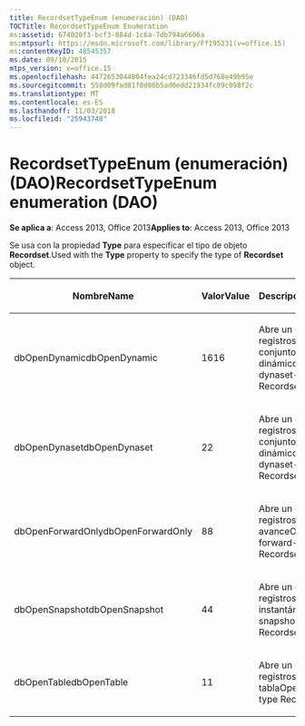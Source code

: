 ```yaml
---
title: RecordsetTypeEnum (enumeración) (DAO)
TOCTitle: RecordsetTypeEnum Enumeration
ms:assetid: 674020f3-bcf3-884d-1c6a-7db794a6606a
ms:mtpsurl: https://msdn.microsoft.com/library/Ff195231(v=office.15)
ms:contentKeyID: 48545357
ms.date: 09/18/2015
mtps_version: v=office.15
ms.openlocfilehash: 4472653044804fea24cd723346fd5d768e49b95e
ms.sourcegitcommit: 558d09fad81f8d80b5ad0edd21934fc09c098f2c
ms.translationtype: MT
ms.contentlocale: es-ES
ms.lasthandoff: 11/03/2018
ms.locfileid: "25943748"
---
```

# <a name="recordsettypeenum-enumeration-dao"></a><span data-ttu-id="675f9-102">RecordsetTypeEnum (enumeración) (DAO)</span><span class="sxs-lookup"><span data-stu-id="675f9-102">RecordsetTypeEnum enumeration (DAO)</span></span>


<span data-ttu-id="675f9-103">**Se aplica a**: Access 2013, Office 2013</span><span class="sxs-lookup"><span data-stu-id="675f9-103">**Applies to**: Access 2013, Office 2013</span></span>

<span data-ttu-id="675f9-104">Se usa con la propiedad **Type** para especificar el tipo de objeto **Recordset**.</span><span class="sxs-lookup"><span data-stu-id="675f9-104">Used with the **Type** property to specify the type of **Recordset** object.</span></span>

<table>
<colgroup>
<col style="width: 33%" />
<col style="width: 33%" />
<col style="width: 33%" />
</colgroup>
<thead>
<tr class="header">
<th><p><span data-ttu-id="675f9-105">Nombre</span><span class="sxs-lookup"><span data-stu-id="675f9-105">Name</span></span></p></th>
<th><p><span data-ttu-id="675f9-106">Valor</span><span class="sxs-lookup"><span data-stu-id="675f9-106">Value</span></span></p></th>
<th><p><span data-ttu-id="675f9-107">Descripción</span><span class="sxs-lookup"><span data-stu-id="675f9-107">Description</span></span></p></th>
</tr>
</thead>
<tbody>
<tr class="odd">
<td><p><span data-ttu-id="675f9-108">dbOpenDynamic</span><span class="sxs-lookup"><span data-stu-id="675f9-108">dbOpenDynamic</span></span></p></td>
<td><p><span data-ttu-id="675f9-109">16</span><span class="sxs-lookup"><span data-stu-id="675f9-109">16</span></span></p></td>
<td><p><span data-ttu-id="675f9-110">Abre un conjunto de registros de tipo conjunto de registros dinámicos</span><span class="sxs-lookup"><span data-stu-id="675f9-110">Opens a dynaset-type Recordset</span></span></p></td>
</tr>
<tr class="even">
<td><p><span data-ttu-id="675f9-111">dbOpenDynaset</span><span class="sxs-lookup"><span data-stu-id="675f9-111">dbOpenDynaset</span></span></p></td>
<td><p><span data-ttu-id="675f9-112">2</span><span class="sxs-lookup"><span data-stu-id="675f9-112">2</span></span></p></td>
<td><p><span data-ttu-id="675f9-113">Abre un conjunto de registros de tipo conjunto de registros dinámicos</span><span class="sxs-lookup"><span data-stu-id="675f9-113">Opens a dynaset-type Recordset</span></span></p></td>
</tr>
<tr class="odd">
<td><p><span data-ttu-id="675f9-114">dbOpenForwardOnly</span><span class="sxs-lookup"><span data-stu-id="675f9-114">dbOpenForwardOnly</span></span></p></td>
<td><p><span data-ttu-id="675f9-115">8</span><span class="sxs-lookup"><span data-stu-id="675f9-115">8</span></span></p></td>
<td><p><span data-ttu-id="675f9-116">Abre un conjunto de registros de tipo de solo avance</span><span class="sxs-lookup"><span data-stu-id="675f9-116">Opens a forward-only type Recordset</span></span></p></td>
</tr>
<tr class="even">
<td><p><span data-ttu-id="675f9-117">dbOpenSnapshot</span><span class="sxs-lookup"><span data-stu-id="675f9-117">dbOpenSnapshot</span></span></p></td>
<td><p><span data-ttu-id="675f9-118">4</span><span class="sxs-lookup"><span data-stu-id="675f9-118">4</span></span></p></td>
<td><p><span data-ttu-id="675f9-119">Abre un conjunto de registros de tipo instantánea</span><span class="sxs-lookup"><span data-stu-id="675f9-119">Opens a snapshot-type Recordset</span></span></p></td>
</tr>
<tr class="odd">
<td><p><span data-ttu-id="675f9-120">dbOpenTable</span><span class="sxs-lookup"><span data-stu-id="675f9-120">dbOpenTable</span></span></p></td>
<td><p><span data-ttu-id="675f9-121">1</span><span class="sxs-lookup"><span data-stu-id="675f9-121">1</span></span></p></td>
<td><p><span data-ttu-id="675f9-122">Abre un conjunto de registros de tipo tabla</span><span class="sxs-lookup"><span data-stu-id="675f9-122">Opens a table-type Recordset</span></span></p></td>
</tr>
</tbody>
</table>

